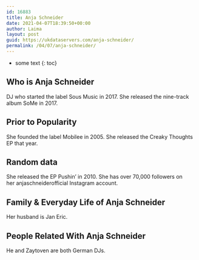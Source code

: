 ```yaml
---
id: 16883
title: Anja Schneider
date: 2021-04-07T18:39:50+00:00
author: Laima
layout: post
guid: https://ukdataservers.com/anja-schneider/
permalink: /04/07/anja-schneider/
---
```


* some text
{: toc}


## Who is Anja Schneider
                  
                  
                  
DJ who started the label Sous Music in 2017. She released the nine-track album SoMe in 2017.
                  
              
            
              
            
                
                
                
## Prior to Popularity
                  
                  
                  
She founded the label Mobilee in 2005. She released the Creaky Thoughts EP that year. 
                  
              
            
              
            
                
                
                
## Random data
                  
                  
                  
She released the EP Pushin&#8217; in 2010. She has over 70,000 followers on her anjaschneiderofficial Instagram account.
                  
              
            
              
            
                
                
                
## Family & Everyday Life of Anja Schneider
                  
                  
                  
Her husband is Jan Eric. 
                  
              
            
              
            
                
                
                
## People Related With Anja Schneider
                  
                  
                  
He and Zaytoven are both German DJs.
                  
              
            
              
            
                
              
            
              
              
            
            
              
            
          
          
          